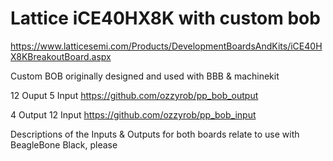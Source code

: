 # Lattice  iCE40HX8K with custom bob

https://www.latticesemi.com/Products/DevelopmentBoardsAndKits/iCE40HX8KBreakoutBoard.aspx


Custom BOB originally designed and used with BBB & machinekit

12 Ouput 5 Input
https://github.com/ozzyrob/pp_bob_output

4 Output 12 Input
https://github.com/ozzyrob/pp_bob_input

Descriptions of the Inputs & Outputs for both boards relate to use with BeagleBone Black, please
